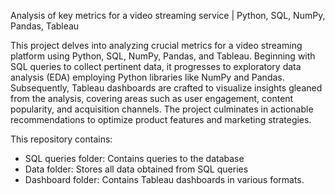 Analysis of key metrics for a video streaming service | Python, SQL, NumPy, Pandas, Tableau

This project delves into analyzing crucial metrics for a video streaming platform using Python, SQL, NumPy, Pandas, and Tableau. Beginning with SQL queries to collect pertinent data, it progresses to exploratory data analysis (EDA) employing Python libraries like NumPy and Pandas. Subsequently, Tableau dashboards are crafted to visualize insights gleaned from the analysis, covering areas such as user engagement, content popularity, and acquisition channels. The project culminates in actionable recommendations to optimize product features and marketing strategies. 

This repository contains:
- SQL queries folder: Contains queries to the database
- Data folder: Stores all data obtained from SQL queries
- Dashboard folder: Contains Tableau dashboards in various formats.
